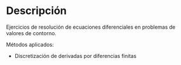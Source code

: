 # Descripción

Ejercicios de resolución de ecuaciones diferenciales en problemas de valores de contorno.

Métodos aplicados:
- Discretización de derivadas por diferencias finitas
